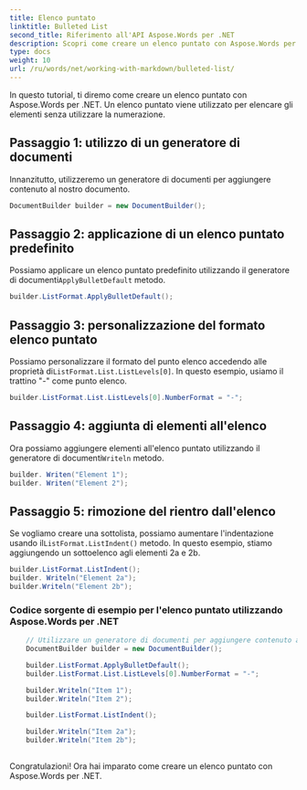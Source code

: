 ```yaml
---
title: Elenco puntato
linktitle: Bulleted List
second_title: Riferimento all'API Aspose.Words per .NET
description: Scopri come creare un elenco puntato con Aspose.Words per .NET Guida dettagliata.
type: docs
weight: 10
url: /ru/words/net/working-with-markdown/bulleted-list/
---
```


In questo tutorial, ti diremo come creare un elenco puntato con Aspose.Words per .NET. Un elenco puntato viene utilizzato per elencare gli elementi senza utilizzare la numerazione.

## Passaggio 1: utilizzo di un generatore di documenti

Innanzitutto, utilizzeremo un generatore di documenti per aggiungere contenuto al nostro documento.

```csharp
DocumentBuilder builder = new DocumentBuilder();
```

## Passaggio 2: applicazione di un elenco puntato predefinito

 Possiamo applicare un elenco puntato predefinito utilizzando il generatore di documenti`ApplyBulletDefault` metodo.

```csharp
builder.ListFormat.ApplyBulletDefault();
```

## Passaggio 3: personalizzazione del formato elenco puntato

 Possiamo personalizzare il formato del punto elenco accedendo alle proprietà di`ListFormat.List.ListLevels[0]`. In questo esempio, usiamo il trattino "-" come punto elenco.

```csharp
builder.ListFormat.List.ListLevels[0].NumberFormat = "-";
```

## Passaggio 4: aggiunta di elementi all'elenco

 Ora possiamo aggiungere elementi all'elenco puntato utilizzando il generatore di documenti`Writeln` metodo.

```csharp
builder. Writen("Element 1");
builder. Writen("Element 2");
```

## Passaggio 5: rimozione del rientro dall'elenco

 Se vogliamo creare una sottolista, possiamo aumentare l'indentazione usando il`ListFormat.ListIndent()` metodo. In questo esempio, stiamo aggiungendo un sottoelenco agli elementi 2a e 2b.

```csharp
builder.ListFormat.ListIndent();
builder. Writeln("Element 2a");
builder.Writeln("Element 2b");
```
### Codice sorgente di esempio per l'elenco puntato utilizzando Aspose.Words per .NET


```csharp
	// Utilizzare un generatore di documenti per aggiungere contenuto al documento.
	DocumentBuilder builder = new DocumentBuilder();

	builder.ListFormat.ApplyBulletDefault();
	builder.ListFormat.List.ListLevels[0].NumberFormat = "-";

	builder.Writeln("Item 1");
	builder.Writeln("Item 2");

	builder.ListFormat.ListIndent();

	builder.Writeln("Item 2a");
	builder.Writeln("Item 2b");
            
```

Congratulazioni! Ora hai imparato come creare un elenco puntato con Aspose.Words per .NET.

